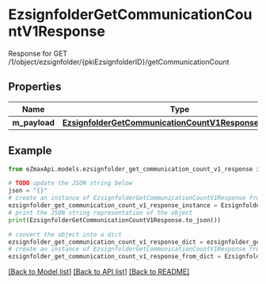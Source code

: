 # EzsignfolderGetCommunicationCountV1Response

Response for GET /1/object/ezsignfolder/{pkiEzsignfolderID}/getCommunicationCount

## Properties

Name | Type | Description | Notes
------------ | ------------- | ------------- | -------------
**m_payload** | [**EzsignfolderGetCommunicationCountV1ResponseMPayload**](EzsignfolderGetCommunicationCountV1ResponseMPayload.md) |  | 

## Example

```python
from eZmaxApi.models.ezsignfolder_get_communication_count_v1_response import EzsignfolderGetCommunicationCountV1Response

# TODO update the JSON string below
json = "{}"
# create an instance of EzsignfolderGetCommunicationCountV1Response from a JSON string
ezsignfolder_get_communication_count_v1_response_instance = EzsignfolderGetCommunicationCountV1Response.from_json(json)
# print the JSON string representation of the object
print(EzsignfolderGetCommunicationCountV1Response.to_json())

# convert the object into a dict
ezsignfolder_get_communication_count_v1_response_dict = ezsignfolder_get_communication_count_v1_response_instance.to_dict()
# create an instance of EzsignfolderGetCommunicationCountV1Response from a dict
ezsignfolder_get_communication_count_v1_response_from_dict = EzsignfolderGetCommunicationCountV1Response.from_dict(ezsignfolder_get_communication_count_v1_response_dict)
```
[[Back to Model list]](../README.md#documentation-for-models) [[Back to API list]](../README.md#documentation-for-api-endpoints) [[Back to README]](../README.md)


